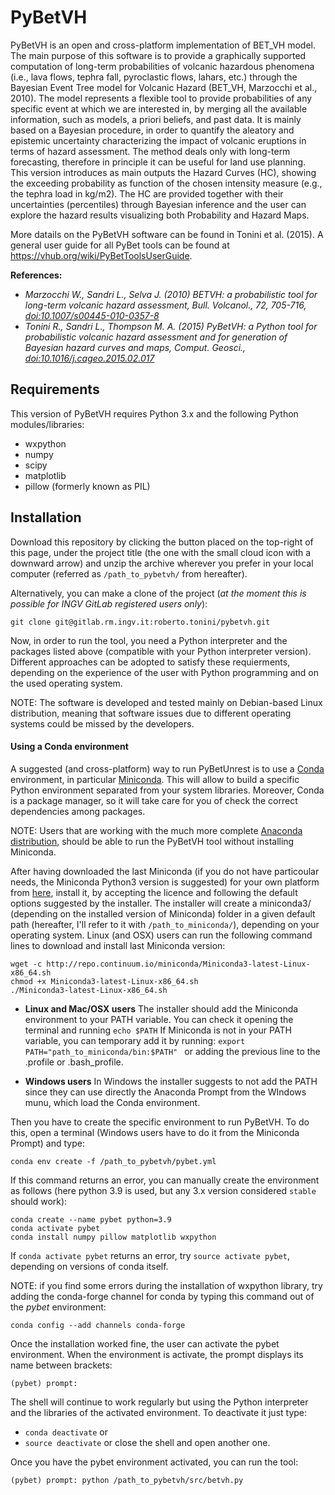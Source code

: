# PyBetVH

PyBetVH is an open and cross-platform implementation of BET_VH model. The main purpose of this software is to provide a graphically supported computation of long-term probabilities of volcanic hazardous phenomena (i.e., lava flows, tephra fall, pyroclastic flows, lahars, etc.) through the Bayesian Event Tree model for Volcanic Hazard (BET_VH, Marzocchi et al., 2010). The model represents a flexible tool to provide probabilities of any specific event at which we are interested in, by merging all the available information, such as models, a priori beliefs, and past data. It is mainly based on a Bayesian procedure, in order to quantify the aleatory and epistemic uncertainty characterizing the impact of volcanic eruptions in terms of hazard assessment. The method deals only with long-term forecasting, therefore in principle it can be useful for land use planning. This version introduces as main outputs the Hazard Curves (HC), showing the exceeding probability as function of the chosen intensity measure (e.g., the tephra load in kg/m2). The HC are provided together with their uncertainties (percentiles) through Bayesian inference and the user can explore the hazard results visualizing both Probability and Hazard Maps. 

More datails on the PyBetVH software can be found in Tonini et al. (2015). A general user guide for all PyBet tools can be found at https://vhub.org/wiki/PyBetToolsUserGuide.

**References:** 
 - *Marzocchi W., Sandri L., Selva J. (2010) BETVH: a probabilistic tool for long-term volcanic hazard assessment, Bull. Volcanol., 72, 705-716, [doi:10.1007/s00445-010-0357-8](https://link.springer.com/article/10.1007%2Fs00445-010-0357-8)* 
 - *Tonini R., Sandri L., Thompson M. A. (2015) PyBetVH: a Python tool for probabilistic volcanic hazard assessment and for generation of Bayesian hazard curves and maps, Comput. Geosci., [doi:10.1016/j.cageo.2015.02.017](https://www.sciencedirect.com/science/article/pii/S0098300415000515)*


## Requirements
This version of PyBetVH requires Python 3.x and the following Python modules/libraries:
 - wxpython
 - numpy
 - scipy
 - matplotlib
 - pillow (formerly known as PIL)


## Installation
Download this repository by clicking the button placed on the top-right of this page, under the project title (the one with the small cloud icon with a downward arrow) and unzip the archive wherever you prefer in your local computer (referred as `/path_to_pybetvh/` from hereafter).

Alternatively, you can make a clone of the project (_at the moment this is possible for INGV GitLab registered users only_):
```
git clone git@gitlab.rm.ingv.it:roberto.tonini/pybetvh.git
```

Now, in order to run the tool, you need a Python interpreter and the packages listed above (compatible with your Python interpreter version).
Different approaches can be adopted to satisfy these requierments, depending on the experience of the user with Python programming and on the used operating system.

NOTE: The software is developed and tested mainly on Debian-based Linux distribution, meaning that software issues due to different operating systems could be missed by the developers.


#### Using a Conda environment
A suggested (and cross-platform) way to run PyBetUnrest is to use a [Conda](https://conda.io/en/latest/) environment, in particular [Miniconda](https://conda.io/en/latest/miniconda.html). This will allow to build a specific Python environment separated from your system libraries.
Moreover, Conda is a package manager, so it will take care for you of check the correct dependencies among packages.

NOTE: Users that are working with the much more complete [Anaconda distribution](https://www.anaconda.com/), should be able to run the PyBetVH tool without installing Miniconda. 

After having downloaded the last Miniconda (if you do not have particoular needs, the Miniconda Python3 version is suggested) for your own platform from [here](https://conda.io/en/latest/miniconda.html), install it, by accepting the licence and following the default options suggested by the installer. The installer will create a miniconda3/ (depending on the installed version of Miniconda) folder in a given default path (hereafter, I'll refer to it with `/path_to_miniconda/`), depending on your operating system.
Linux (and OSX) users can run the following command lines to download and install last Miniconda version: 

```
wget -c http://repo.continuum.io/miniconda/Miniconda3-latest-Linux-x86_64.sh
chmod +x Miniconda3-latest-Linux-x86_64.sh
./Miniconda3-latest-Linux-x86_64.sh
```

 - **Linux and Mac/OSX users**
The installer should add the Miniconda environment to your PATH variable. 
You can check it opening the terminal and running `echo $PATH`
If Miniconda is not in your PATH variable, you can temporary add it by running:
`export PATH="path_to_miniconda/bin:$PATH" `
or adding the previous line to the .profile or .bash_profile.

 - **Windows users**
In Windows the installer suggests to not add the PATH since they can use directly the Anaconda Prompt from the WIndows munu, which load the Conda environment. 


Then you have to create the specific environment to run PyBetVH. To do this, open a terminal (Windows users have to do it from the Miniconda Prompt) and type:
```
conda env create -f /path_to_pybetvh/pybet.yml
```

If this command returns an error, you can manually create the environment as follows (here python 3.9 is used, but any 3.x version considered `stable` should work):
```
conda create --name pybet python=3.9
conda activate pybet
conda install numpy pillow matplotlib wxpython
```

If `conda activate pybet` returns an error, try `source activate pybet`, depending on versions of conda itself.

NOTE: if you find some errors during the installation of wxpython library, try adding the conda-forge channel for conda by typing this command out of the _pybet_ environment:

```
conda config --add channels conda-forge
```


Once the installation worked fine, the user can activate the pybet environment. 
When the environment is activate, the prompt displays its name between brackets:
```
(pybet) prompt: 
```

The shell will continue to work regularly but using the Python interpreter and the libraries of the activated environment. 
To deactivate it just type:
 - `conda deactivate`
or
 - `source deactivate`
or close the shell and open another one.
  
Once you have the pybet environment activated, you can run the tool:
```
(pybet) prompt: python /path_to_pybetvh/src/betvh.py
```
